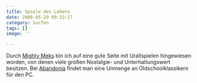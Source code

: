 ```yaml
---
title: Spiele des Lebens
date: 2006-05-29 09:33:17
category: Surfen
tags: []
image: ''

---
```


Durch [Mighty Meks](http://www.mightymeks.de/) bin ich auf eine gute Seite mit Uraltspielen hingewiesen worden, von denen viele großen Nostalgie- und Unterhaltungswert besitzen. Bei [Abandonia](http://www.abandonia.com/) findet man eine Unmenge an Oldschoolklassikern für den PC.
